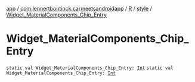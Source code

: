 [app](../../../index.md) / [com.lennertbontinck.carmeetsandroidapp](../../index.md) / [R](../index.md) / [style](index.md) / [Widget_MaterialComponents_Chip_Entry](./-widget_-material-components_-chip_-entry.md)

# Widget_MaterialComponents_Chip_Entry

`static val Widget_MaterialComponents_Chip_Entry: `[`Int`](https://kotlinlang.org/api/latest/jvm/stdlib/kotlin/-int/index.html)
`static val Widget_MaterialComponents_Chip_Entry: `[`Int`](https://kotlinlang.org/api/latest/jvm/stdlib/kotlin/-int/index.html)